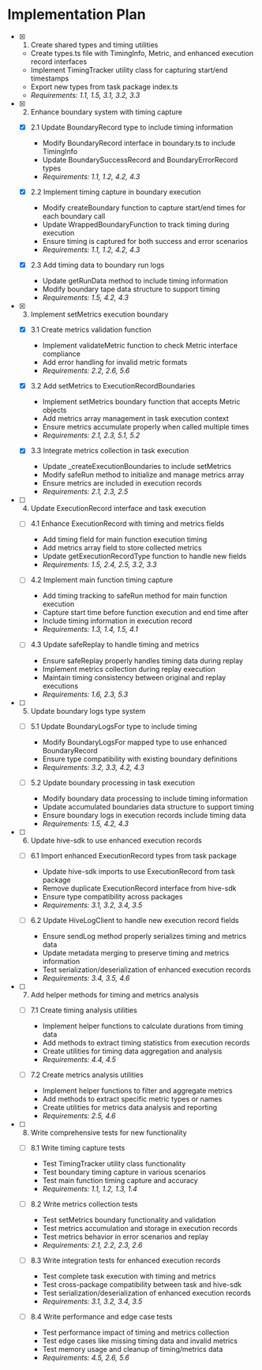 # Implementation Plan

- [x] 1. Create shared types and timing utilities
  - Create types.ts file with TimingInfo, Metric, and enhanced execution record interfaces
  - Implement TimingTracker utility class for capturing start/end timestamps
  - Export new types from task package index.ts
  - _Requirements: 1.1, 1.5, 3.1, 3.2, 3.3_

- [x] 2. Enhance boundary system with timing capture
  - [x] 2.1 Update BoundaryRecord type to include timing information
    - Modify BoundaryRecord interface in boundary.ts to include TimingInfo
    - Update BoundarySuccessRecord and BoundaryErrorRecord types
    - _Requirements: 1.1, 1.2, 4.2, 4.3_

  - [x] 2.2 Implement timing capture in boundary execution
    - Modify createBoundary function to capture start/end times for each boundary call
    - Update WrappedBoundaryFunction to track timing during execution
    - Ensure timing is captured for both success and error scenarios
    - _Requirements: 1.1, 1.2, 4.2, 4.3_

  - [x] 2.3 Add timing data to boundary run logs
    - Update getRunData method to include timing information
    - Modify boundary tape data structure to support timing
    - _Requirements: 1.5, 4.2, 4.3_

- [x] 3. Implement setMetrics execution boundary
  - [x] 3.1 Create metrics validation function
    - Implement validateMetric function to check Metric interface compliance
    - Add error handling for invalid metric formats
    - _Requirements: 2.2, 2.6, 5.6_

  - [x] 3.2 Add setMetrics to ExecutionRecordBoundaries
    - Implement setMetrics boundary function that accepts Metric objects
    - Add metrics array management in task execution context
    - Ensure metrics accumulate properly when called multiple times
    - _Requirements: 2.1, 2.3, 5.1, 5.2_

  - [x] 3.3 Integrate metrics collection in task execution
    - Update _createExecutionBoundaries to include setMetrics
    - Modify safeRun method to initialize and manage metrics array
    - Ensure metrics are included in execution records
    - _Requirements: 2.1, 2.3, 2.5_

- [ ] 4. Update ExecutionRecord interface and task execution
  - [ ] 4.1 Enhance ExecutionRecord with timing and metrics fields
    - Add timing field for main function execution timing
    - Add metrics array field to store collected metrics
    - Update getExecutionRecordType function to handle new fields
    - _Requirements: 1.5, 2.4, 2.5, 3.2, 3.3_

  - [ ] 4.2 Implement main function timing capture
    - Add timing tracking to safeRun method for main function execution
    - Capture start time before function execution and end time after
    - Include timing information in execution record
    - _Requirements: 1.3, 1.4, 1.5, 4.1_

  - [ ] 4.3 Update safeReplay to handle timing and metrics
    - Ensure safeReplay properly handles timing data during replay
    - Implement metrics collection during replay execution
    - Maintain timing consistency between original and replay executions
    - _Requirements: 1.6, 2.3, 5.3_

- [ ] 5. Update boundary logs type system
  - [ ] 5.1 Update BoundaryLogsFor type to include timing
    - Modify BoundaryLogsFor mapped type to use enhanced BoundaryRecord
    - Ensure type compatibility with existing boundary definitions
    - _Requirements: 3.2, 3.3, 4.2, 4.3_

  - [ ] 5.2 Update boundary processing in task execution
    - Modify boundary data processing to include timing information
    - Update accumulated boundaries data structure to support timing
    - Ensure boundary logs in execution records include timing data
    - _Requirements: 1.5, 4.2, 4.3_

- [ ] 6. Update hive-sdk to use enhanced execution records
  - [ ] 6.1 Import enhanced ExecutionRecord types from task package
    - Update hive-sdk imports to use ExecutionRecord from task package
    - Remove duplicate ExecutionRecord interface from hive-sdk
    - Ensure type compatibility across packages
    - _Requirements: 3.1, 3.2, 3.4, 3.5_

  - [ ] 6.2 Update HiveLogClient to handle new execution record fields
    - Ensure sendLog method properly serializes timing and metrics data
    - Update metadata merging to preserve timing and metrics information
    - Test serialization/deserialization of enhanced execution records
    - _Requirements: 3.4, 3.5, 4.6_

- [ ] 7. Add helper methods for timing and metrics analysis
  - [ ] 7.1 Create timing analysis utilities
    - Implement helper functions to calculate durations from timing data
    - Add methods to extract timing statistics from execution records
    - Create utilities for timing data aggregation and analysis
    - _Requirements: 4.4, 4.5_

  - [ ] 7.2 Create metrics analysis utilities
    - Implement helper functions to filter and aggregate metrics
    - Add methods to extract specific metric types or names
    - Create utilities for metrics data analysis and reporting
    - _Requirements: 2.5, 4.6_

- [ ] 8. Write comprehensive tests for new functionality
  - [ ] 8.1 Write timing capture tests
    - Test TimingTracker utility class functionality
    - Test boundary timing capture in various scenarios
    - Test main function timing capture and accuracy
    - _Requirements: 1.1, 1.2, 1.3, 1.4_

  - [ ] 8.2 Write metrics collection tests
    - Test setMetrics boundary functionality and validation
    - Test metrics accumulation and storage in execution records
    - Test metrics behavior in error scenarios and replay
    - _Requirements: 2.1, 2.2, 2.3, 2.6_

  - [ ] 8.3 Write integration tests for enhanced execution records
    - Test complete task execution with timing and metrics
    - Test cross-package compatibility between task and hive-sdk
    - Test serialization/deserialization of enhanced execution records
    - _Requirements: 3.1, 3.2, 3.4, 3.5_

  - [ ] 8.4 Write performance and edge case tests
    - Test performance impact of timing and metrics collection
    - Test edge cases like missing timing data and invalid metrics
    - Test memory usage and cleanup of timing/metrics data
    - _Requirements: 4.5, 2.6, 5.6_